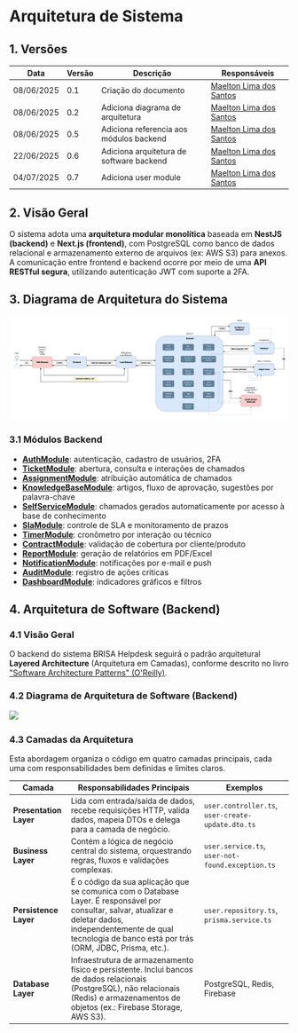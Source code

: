# Arquitetura de Sistema

## 1. Versões

| Data       | Versão | Descrição                  | Responsáveis               |
|------------|--------|----------------------------|----------------------------|
| 08/06/2025 | 0.1    | Criação do documento       | [Maelton Lima dos Santos](https://github.com/Maelton) |
| 08/06/2025 | 0.2    | Adiciona diagrama de arquitetura | [Maelton Lima dos Santos](https://github.com/Maelton) |
| 08/06/2025 | 0.5    | Adiciona referencia aos módulos backend | [Maelton Lima dos Santos](https://github.com/Maelton) |
| 22/06/2025 | 0.6    | Adiciona arquitetura de software backend | [Maelton Lima dos Santos](https://github.com/Maelton) |
| 04/07/2025 | 0.7    | Adiciona user module | [Maelton Lima dos Santos](https://github.com/Maelton) |

## 2. Visão Geral

O sistema adota uma **arquitetura modular monolítica** baseada em **NestJS (backend)** e **Next.js (frontend)**, com PostgreSQL como banco de dados relacional e armazenamento externo de arquivos (ex: AWS S3) para anexos. A comunicação entre frontend e backend ocorre por meio de uma **API RESTful segura**, utilizando autenticação JWT com suporte a 2FA.

## 3. Diagrama de Arquitetura do Sistema

[![](./images/system-architecture.drawio.svg)](./images/system-architecture.drawio.svg)

### 3.1 Módulos Backend 
- [**AuthModule**](./modules/auth-module.md): autenticação, cadastro de usuários, 2FA
- [**TicketModule**](./modules/ticket-module.md): abertura, consulta e interações de chamados
- [**AssignmentModule**](./modules/assignment-module.md): atribuição automática de chamados
- [**KnowledgeBaseModule**](./modules/knowledge-base-module.md): artigos, fluxo de aprovação, sugestões por palavra-chave
- [**SelfServiceModule**](./modules/selfservice-module.md): chamados gerados automaticamente por acesso à base de conhecimento
- [**SlaModule**](./modules/sla-module.md): controle de SLA e monitoramento de prazos
- [**TimerModule**](./modules/timer-module.md): cronômetro por interação ou técnico
- [**ContractModule**](./modules/contract-module.md): validação de cobertura por cliente/produto
- [**ReportModule**](./modules/report-module.md): geração de relatórios em PDF/Excel
- [**NotificationModule**](./modules/notification-module.md): notificações por e-mail e push
- [**AuditModule**](./modules/audit-module.md): registro de ações críticas
- [**DashboardModule**](./modules/dashboard-module.md): indicadores gráficos e filtros

## 4. Arquitetura de Software (Backend)

### 4.1 Visão Geral

O backend do sistema BRISA Helpdesk seguirá o padrão arquitetural **Layered Architecture** (Arquitetura em Camadas), conforme descrito no livro ["Software Architecture Patterns" (O'Reilly)](https://www.oreilly.com/library/view/software-architecture-patterns/9781491971437/ch01.html).

### 4.2 Diagrama de Arquitetura de Software (Backend)

[![](./images/backend-software-architecture.drawio.svg)](./images/backend-software-architecture.drawio.svg)

### 4.3 Camadas da Arquitetura

Esta abordagem organiza o código em quatro camadas principais, cada uma com responsabilidades bem definidas e limites claros.

| Camada | Responsabilidades Principais | Exemplos |
| - | - | - |
| **Presentation Layer** | Lida com entrada/saída de dados, recebe requisições HTTP, valida dados, mapeia DTOs e delega para a camada de negócio.       | `user.controller.ts`, `user-create-update.dto.ts` |
| **Business Layer**     | Contém a lógica de negócio central do sistema, orquestrando regras, fluxos e validações complexas.                           | `user.service.ts`, `user-not-found.exception.ts` |
| **Persistence Layer**  | É o código da sua aplicação que se comunica com o Database Layer. É responsável por consultar, salvar, atualizar e deletar dados, independentemente de qual tecnologia de banco está por trás (ORM, JDBC, Prisma, etc.). | `user.repository.ts`, `prisma.service.ts` |
| **Database Layer**     | Infraestrutura de armazenamento físico e persistente. Inclui bancos de dados relacionais (PostgreSQL), não relacionais (Redis) e armazenamentos de objetos (ex.: Firebase Storage, AWS S3). | PostgreSQL, Redis, Firebase |

<!-- ## 5. Modelo Entidade Relacionamento -->

<!-- ## 6. Diagrama de Classes -->
